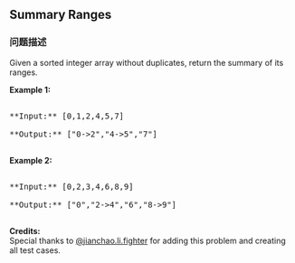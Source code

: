 ## Summary Ranges  
### 问题描述

Given a sorted integer array without duplicates, return the summary of its ranges.

**Example 1:**<br />
<pre>
**Input:** [0,1,2,4,5,7]
**Output:** ["0->2","4->5","7"]
</pre>


**Example 2:**<br />
<pre>
**Input:** [0,2,3,4,6,8,9]
**Output:** ["0","2->4","6","8->9"]
</pre>


**Credits:**<br />Special thanks to [@jianchao.li.fighter](https://leetcode.com/discuss/user/jianchao.li.fighter) for adding this problem and creating all test cases.
